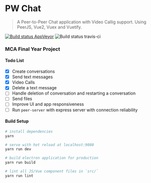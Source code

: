 # PW Chat
> A Peer-to-Peer Chat application with Video Callig support. Using PeerJS, Vue2, Vuex and Vuetify.

[![Build status AppVeyor](https://ci.appveyor.com/api/projects/status/5uqjakx6omw4929n?svg=true)](https://ci.appveyor.com/project/slightlytrue/pw-chat)
![Build status travis-ci](https://travis-ci.org/slightlytrue/pw-chat.svg?branch=master)

### MCA Final Year Project

#### Todo List

- [x] Create conversations
- [x] Send text messages
- [x] Video Calls
- [x] Delete a text message
- [ ] Handle deletion of conversation and restarting a conversation
- [ ] Send files
- [ ] Improve UI and app responsiveness
- [ ] Run `peer-server` with express server with connection reliability

#### Build Setup

```bash
# install dependencies
yarn

# serve with hot reload at localhost:9080
yarn run dev

# build electron application for production
yarn run build

# lint all JS/Vue component files in `src/`
yarn run lint
```
